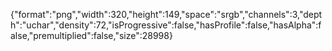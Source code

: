 {"format":"png","width":320,"height":149,"space":"srgb","channels":3,"depth":"uchar","density":72,"isProgressive":false,"hasProfile":false,"hasAlpha":false,"premultiplied":false,"size":28998}